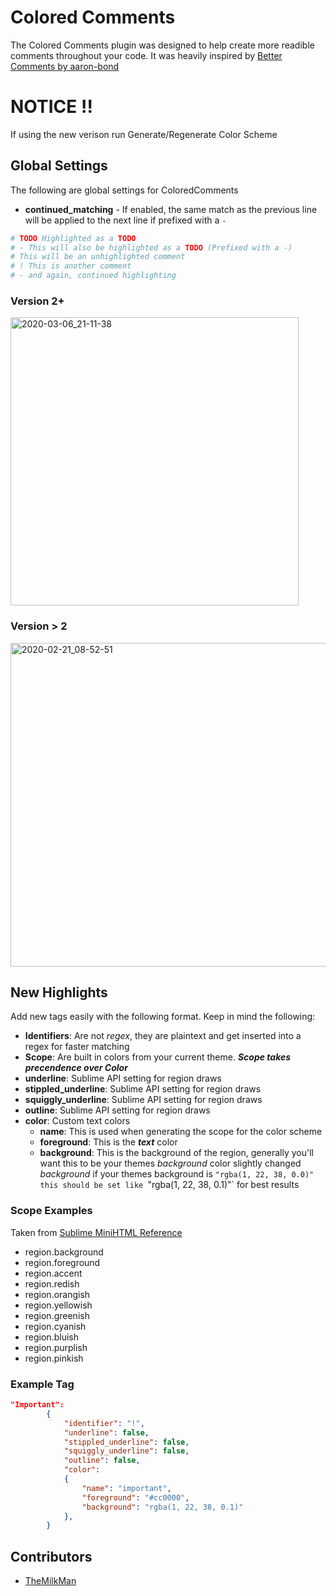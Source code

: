 # Colored Comments
The Colored Comments plugin was designed to help create more readible comments throughout your code. It was heavily inspired by [Better Comments by aaron-bond
](https://github.com/aaron-bond/better-comments)

# NOTICE !!
If using the new verison run Generate/Regenerate Color Scheme

## Global Settings
The following are global settings for ColoredComments
- **continued_matching** - If enabled, the same match as the previous line will be applied to the next line if prefixed with a `-`

```python
# TODO Highlighted as a TODO
# - This will also be highlighted as a TODO (Prefixed with a -)
# This will be an unhighlighted comment
# ! This is another comment
# - and again, continued highlighting
```

### Version 2+
<img width="461" alt="2020-03-06_21-11-38" src="https://user-images.githubusercontent.com/32599364/76134801-30df8980-5fef-11ea-92b2-ae7155af956b.png">


### Version > 2
<img width="518" alt="2020-02-21_08-52-51" src="https://user-images.githubusercontent.com/32599364/75039960-c4f61080-5487-11ea-9a43-f9ea7a53842e.png">


## New Highlights
Add new tags easily with the following format. Keep in mind the following:
- **Identifiers**: Are not _regex_, they are plaintext and get inserted into a regex for faster matching
- **Scope**: Are built in colors from your current theme. **_Scope takes precendence over Color_**
- **underline**: Sublime API setting for region draws
- **stippled_underline**: Sublime API setting for region draws
- **squiggly_underline**: Sublime API setting for region draws
- **outline**: Sublime API setting for region draws
- **color**: Custom text colors
    - **name**: This is used when generating the scope for the color scheme
    - **foreground**: This is the **_text_** color
    - **background**: This is the background of the region, generally you'll want this to be your themes _background_ color slightly changed
    _background_ if your themes background is `"rgba(1, 22, 38, 0.0)" this should be set like `"rgba(1, 22, 38, 0.1)"` for best results


### Scope Examples
Taken from [Sublime MiniHTML Reference](https://www.sublimetext.com/docs/3/minihtml.html#predefined_variables)
- region.background
- region.foreground
- region.accent
- region.redish
- region.orangish
- region.yellowish
- region.greenish
- region.cyanish
- region.bluish
- region.purplish
- region.pinkish

### Example Tag
```json
"Important":
        {
            "identifier": "!",
            "underline": false,
            "stippled_underline": false,
            "squiggly_underline": false,
            "outline": false,
            "color":
            {
                "name": "important",
                "foreground": "#cc0000",
                "background": "rgba(1, 22, 38, 0.1)"
            },
        }
```

## Contributors
- [TheMilkMan](https://github.com/themilkman)


